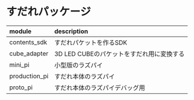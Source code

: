 すだれパッケージ
=======


|module|description|
|:---|:---|
|contents_sdk|すだれパケットを作るSDK|
|cube_adapter|3D LED CUBEのパケットをすだれ用に変換する|
|mini_pi|小型版のラズパイ|
|production_pi|すだれ本体のラズパイ|
|proto_pi|すだれ本体のラズパイデバッグ用|

